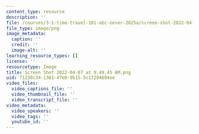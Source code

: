 ```yaml
---
content_type: resource
description: ''
file: /courses/3-1-time-travel-101-abc-never-2025a/screen-shot-2022-04-07-at-94945-am.png
file_type: image/png
image_metadata:
  caption: ''
  credit: ''
  image-alt: ''
learning_resource_types: []
license: ''
resourcetype: Image
title: Screen Shot 2022-04-07 at 9.49.45 AM.png
uid: 71230c34-1361-47e0-9b15-5c17204604ee
video_files:
  video_captions_file: ''
  video_thumbnail_file: ''
  video_transcript_file: ''
video_metadata:
  video_speakers: ''
  video_tags: ''
  youtube_id: ''
---
```

